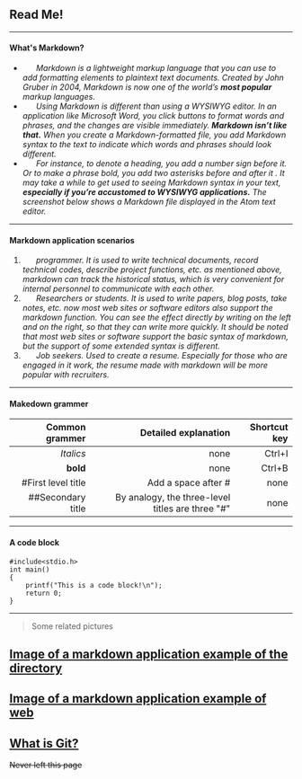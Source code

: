 ## **Read Me!**


----------------------------------------------------------------------------------------------------------------------------------
#### **What's Markdown?**
* &#160;&#160;&#160;&#160;&#160;&#160;*Markdown is a lightweight markup language that you can use to add formatting elements to plaintext text documents. Created by John Gruber in 2004, Markdown is now one of the world’s **most popular** markup languages.*
* &#160;&#160;&#160;&#160;&#160;&#160;*Using Markdown is different than using a WYSIWYG editor. In an application like Microsoft Word, you click buttons to format words and phrases, and the changes are visible immediately. **Markdown isn’t like that.** When you create a Markdown-formatted file, you add Markdown syntax to the text to indicate which words and phrases should look different.*
* &#160;&#160;&#160;&#160;&#160;&#160;*For instance, to denote a heading, you add a number sign before it. Or to make a phrase bold, you add two asterisks before and after it . It may take a while to get used to seeing Markdown syntax in your text, **especially if you’re accustomed to WYSIWYG applications.** The screenshot below shows a Markdown file displayed in the Atom text editor.*


----------------------------------------------------------------------------------------------------------------------------------
#### Markdown application scenarios
1. &#160;&#160;&#160;&#160;&#160;&#160;*programmer. It is used to write technical documents, record technical codes, describe project functions, etc. as mentioned above, markdown can track the historical status, which is very convenient for internal personnel to communicate with each other.*
2. &#160;&#160;&#160;&#160;&#160;&#160;*Researchers or students. It is used to write papers, blog posts, take notes, etc. now most web sites or software editors also support the markdown function. You can see the effect directly by writing on the left and on the right, so that they can write more quickly. It should be noted that most web sites or software support the basic syntax of markdown, but the support of some extended syntax is different.*
3. &#160;&#160;&#160;&#160;&#160;&#160;*Job seekers. Used to create a resume. Especially for those who are engaged in it work, the resume made with markdown will be more popular with recruiters.*


----------------------------------------------------------------------------------------------------------------------------------
####  Makedown grammer
| Common grammer | Detailed explanation | Shortcut key 
|----------------:|-----------------:|--------:|
| *Italics* | none | Ctrl+I |
| **bold** | none | Ctrl+B |
| #First level title | Add a space after # | none |
| ##Secondary title | By analogy, the three-level titles are three "#" | none |


----------------------------------------------------------------------------------------------------------------------------------
#### A code block
 
```
#include<stdio.h>
int main()
{
    printf("This is a code block!\n");
    return 0;
}
```  

----------------------------------------------------------------------------------------------------------------------------------

>Some related pictures

## [Image of a markdown application example of the directory](makedown.jpg)
## [Image of a markdown application example of web](https://img2.baidu.com/it/u=3211231239,1842853752&fm=26&fmt=auto&gp=0.jpg)

##  [What is Git?](second.md)

~~Never left this page~~

